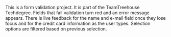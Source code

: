 This is a form validation project.
It is part of the TeamTreehouse Techdegree.
Fields that fail validation turn red and
an error message appears.
There is live feedback for the name and
e-mail field once they lose focus and for
the credit card information as the user types.
Selection options are filtered based on previous
selection.